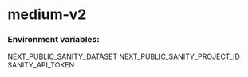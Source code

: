 # medium-v2

### Environment variables:

NEXT_PUBLIC_SANITY_DATASET
NEXT_PUBLIC_SANITY_PROJECT_ID
SANITY_API_TOKEN
